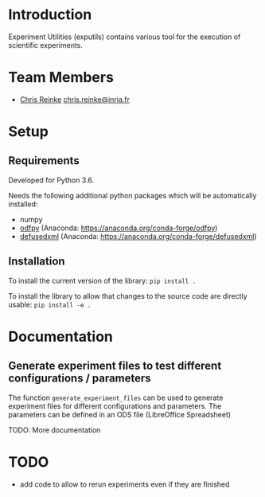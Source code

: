 
# Introduction

Experiment Utilities (exputils) contains various tool for the execution of scientific experiments. 


# <a name="team-members"></a>Team Members

* [Chris Reinke](http:www.scirei.net) <chris.reinke@inria.fr>


# <a name="setup"></a>Setup

## <a name="requirements"></a>Requirements

Developed for Python 3.6.

Needs the following additional python packages which will be automatically installed:
* numpy
* [odfpy](https://github.com/eea/odfpy) (Anaconda: https://anaconda.org/conda-forge/odfpy) 
* [defusedxml](https://github.com/tiran/defusedxml) (Anaconda: https://anaconda.org/conda-forge/defusedxml)

## Installation

To install the current version of the library:
`pip install .`

To install the library to allow that changes to the source code are directly usable:
`pip install -e .`


# <a name="documentation"></a>Documentation

## <a name="dev_notes"></a>Generate experiment files to test different configurations / parameters

The function `generate_experiment_files` can be used to generate experiment files for different configurations and parameters.
The parameters can be defined in an ODS file (LibreOffice Spreadsheet)

TODO: More documentation


# TODO
* add code to allow to rerun experiments even if they are finished